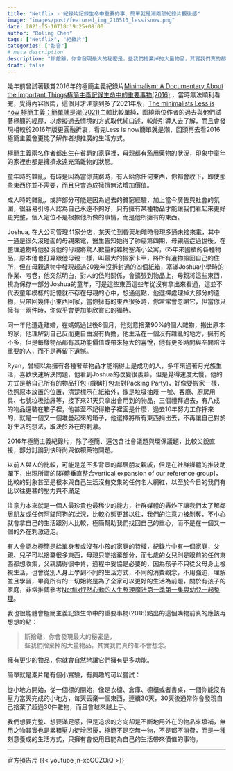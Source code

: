 ```yaml
---
title: "Netflix - 紀錄片記錄生命中重要的事、簡單就是潮兩部紀錄片觀後感"
image: "images/post/featured_img_210510_lessisnow.png"
date: 2021-05-10T18:19:25+08:00
author: "Roling Chen"
tags: ["Netflix", "紀錄片"]
categories: ["影音"]
# meta description
description: "斷捨離，你會發現最大的秘密是，些我們捨棄掉的大量物品，其實我們真的都不會想念。"
draft: false
---
```


幾年前曾試著觀賞2016年的極簡主義紀錄片[Minimalism: A Documentary About the Important Things極簡主義記錄生命中的重要事物(2016)](https://www.netflix.com/title/80114460) ，當時無法順利看完，覺得內容很悶，這個月才注意到多了2021年版，[The minimalists Less is now 極簡主義：簡單就是潮(2021)](https://www.netflix.com/title/81074662)主軸比較單純，圍繞兩位作者的過去與他們試著極簡的經歷，以虛擬過去情境的方式取代純口述，較能引導人去了解，而且會發現相較於2016年版更圓融折衷，看完Less is now簡單就是潮，回頭再去看2016極簡主義會更能了解作者想推廣的生活方式。

極簡主義兩名作者都出生在貧窮的家庭裡，母親都有濫用藥物的狀況，印象中童年的家裡也都是擁擠永遠充滿雜物的狀態。

童年時的雜亂，有時是因為當你貧窮時，有人給你任何東西，你都會收下，即使那些東西你並不需要，而且只會造成擁擠無法增加價值。

成人時的雜亂，或許部分可能是因為過去的貧窮經驗，加上當今廣告與社會的氛圍，很容易引導人認為自己永遠不夠好，只有擁有某種物品才能讓我們看起來更好更完整，個人定位不是根據他所做的事情，而是他所擁有的東西。

Joshua, 在大公司管理41家分店，某天忙到昏天地暗時發現多通未接來電，其中一通是很久沒碰面的母親來電，醫生告知她得了肺癌第四期，母親癌症過世後，在整理遺物時他發現他的母親將驚人數量的雜物塞滿小公寓，65年來囤積的各種物品，原本他也打算跟他母親一樣，叫最大的搬家卡車，將所有遺物搬回自己的住所，但在母親遺物中發現超過20幾年沒拆封過的四個紙箱，塞滿Joshua小學時的作業、考卷，他突然明白，對人的依附關係，會擴張到物品上，母親將這些東西，視為保存一部分Joshua的童年，可是這些東西這些年從沒有拿出來看過，這並不代表童年模樣的記憶就不存在母親的心中，想通這點，他選擇處理掉大部分的遺物，只帶回幾件小東西回家，當你擁有的東西很多時，你常常會忽略它，但當你只擁有一兩件時，你似乎會更加能欣賞它的獨特。

同一年他遭逢離婚，在媽媽過世後8個月，他刻意捨棄90%的個人雜物，搬出原本的家，他理解到自己反而更自由沒有負擔，他生活在一個沒有雜亂的地方，擁有的不多，但是每樣物品都有其功能價值或帶來極大的喜悅，他有更多時間與空間陪伴重要的人，而不是再留下遺憾。

Ryan，曾經以為擁有各種奢華物品才能稱得上是成功的人，多年來過著月光族生活，喜歡快速解決問題，他看到Joshua的改變很羨慕，但是覺得速度太慢，他的方式是將自己所有的物品打包 (戲稱打包派對Packing Party)，好像要搬家一樣，依照原本放置的位置，清楚標示在紙箱外，像是垃圾抽屜 一號、客廳、廚房用具、七號垃圾抽屜等，接下來21天只拿出會用到的物品，三個禮拜過去，有八成的物品還裝在箱子裡，他甚至不記得箱子裡面是什麼，過去10年努力工作掙來的，就是一個又一個堆疊起來的箱子，他選擇將所有東西捐出去，不再讓自己對於好生活的想法，取決於外在的刺激。

2016年極簡主義紀錄片，除了極簡、還包含社會議題與環保議題，比較尖銳直接，部分討論到快時尚與依賴藥物問題。

以前人與人的比較，可能是差不多背景的鄰居朋友親戚，但是在社群媒體的推波助瀾下，出現所謂的[群體垂直整合vertical expansion of our reference group]，比較的對象甚至是根本與自己生活沒有交集的任何名人網紅，以至於今日的我們有比以往更甚的壓力與不滿足

注意力本來就是一個人最珍貴也最稀少的能力，社群媒體的轟炸下讓我們太了解鄰居朋友或任何阿貓阿狗的狀況，比較心態更甚以往，我們的注意力被剝奪，不小心就會拿自己的生活跟別人比較，極簡幫助我們找回自己的重心，而不是在一個又一個的外在刺激遊走。

有人會認為極簡是給單身者或沒有小孩的家庭的特權，紀錄片中有一個家庭，父親、兒子可以捨棄很多東西，母親只能捨棄部分，而七歲的女兒則是眼前的任何東西都想收集，父親講得很中肯，過程中妥協是必要的，因為孩子不只從父母身上檢視生活，也會從別人身上學到不同的生活方式，不同的消費觀念，不用強迫，理解並且學習，畢竟所有的一切始終是為了全家可以更好的生活為前題，關於有孩子的家庭，非常推薦參考[Netflix怦然心動的人生整理魔法第一季第一集與幼兒一起整理](https://www.netflix.com/title/80209379)。

我也很能體會極簡主義記錄生命中的重要事物(2016)點出的這個購物前真的應該再想想的點：

> 斷捨離，你會發現最大的秘密是，<br>
些我們捨棄掉的大量物品，其實我們真的都不會想念。

擁有更少的物品，你就會自然地讓它們擁有更多功能。

簡單就是潮片尾有個小實驗，有興趣的可以嘗試：

從小地方開始，從一個標的開始，像是衣櫥、倉庫、櫥櫃或者書桌，一個你能沒有壓力當天完成的小地方，每天丟棄一個東西，連續30天，30天後通常你會發現自己捨棄了超過30件雜物，而且會越來越上手。

我們想要完整、想要滿足感，但是追求的方向卻是不斷地用外在的物品來填補，無用之物其實也是累積壓力徒增困擾，極簡不是空無一物，不是都不消費，而是一種刻意養成的生活方式，只擁有會使用且能為自己的生活帶來價值的事物。
<hr>

官方預告片
{{< youtube jn-xbOCZOiQ >}}


